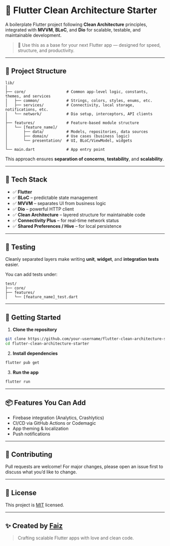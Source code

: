 # 🧱 Flutter Clean Architecture Starter

A boilerplate Flutter project following **Clean Architecture** principles, integrated with **MVVM**, **BLoC**, and **Dio** for scalable, testable, and maintainable development.

> 🚀 Use this as a base for your next Flutter app — designed for speed, structure, and productivity.

---

## 📁 Project Structure

```
lib/
│
├── core/                  # Common app-level logic, constants, themes, and services
│   ├── common/            # Strings, colors, styles, enums, etc.
│   ├── services/          # Connectivity, local storage, notifications, etc.
│   └── network/           # Dio setup, interceptors, API clients
│
├── features/              # Feature-based module structure
│   └── [feature_name]/    
│       ├── data/          # Models, repositories, data sources
│       ├── domain/        # Use cases (business logic)
│       └── presentation/  # UI, BLoC/ViewModel, widgets
│
└── main.dart              # App entry point
```

This approach ensures **separation of concerns**, **testability**, and **scalability**.

---

## 🧰 Tech Stack

- ✅ **Flutter**
- ✅ **BLoC** – predictable state management
- ✅ **MVVM** – separates UI from business logic
- ✅ **Dio** – powerful HTTP client
- ✅ **Clean Architecture** – layered structure for maintainable code
- ✅ **Connectivity Plus** – for real-time network status
- ✅ **Shared Preferences / Hive** – for local persistence

---

## 🥪 Testing

Cleanly separated layers make writing **unit**, **widget**, and **integration tests** easier.

You can add tests under:
```
test/
├── core/
├── features/
│   └── [feature_name]_test.dart
```

---

## 🚀 Getting Started

1. **Clone the repository**
```bash
git clone https://github.com/your-username/flutter-clean-architecture-starter.git
cd flutter-clean-architecture-starter
```

2. **Install dependencies**
```bash
flutter pub get
```

3. **Run the app**
```bash
flutter run
```

---

## 📦 Features You Can Add

- Firebase integration (Analytics, Crashlytics)
- CI/CD via GitHub Actions or Codemagic
- App theming & localization
- Push notifications

---

## 🙌 Contributing

Pull requests are welcome! For major changes, please open an issue first to discuss what you’d like to change.

---

## 📄 License

This project is [MIT](LICENSE) licensed.

---

## ✨ Created by [Faiz](https://github.com/faizatflutter)

> Crafting scalable Flutter apps with love and clean code.

